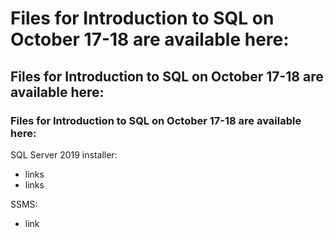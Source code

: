 # Files for **Introduction to SQL** on October 17-18 are available here: 
## Files for **Introduction to SQL** on October 17-18 are available here: 
### Files for **Introduction to SQL** on October 17-18 are available here: 



SQL Server 2019 installer:

- links
- links

SSMS:

- link
